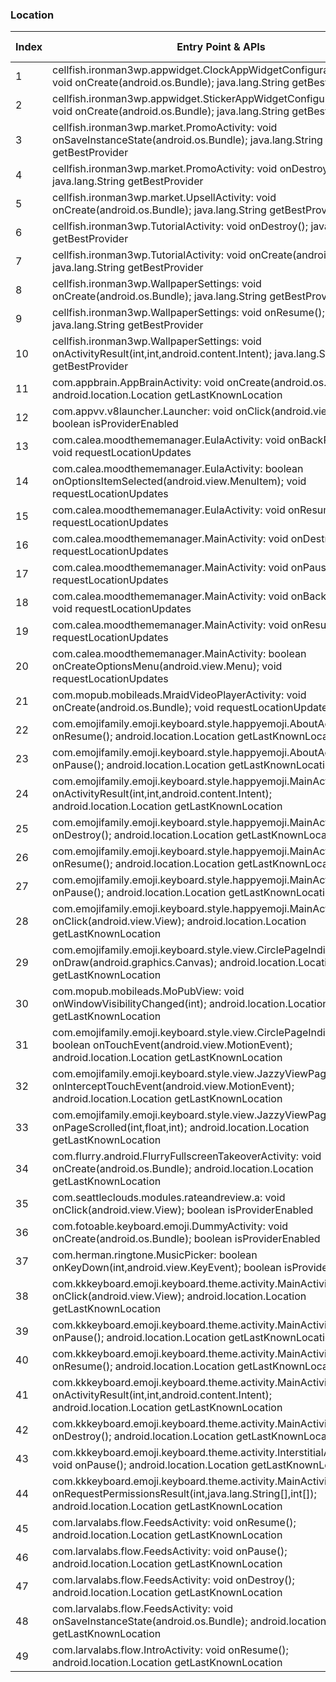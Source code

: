 ### Location
| Index | Entry Point & APIs | Screen shot | Resource id | Label |
| ------------- | ------------- | ------------- |-------------|-------------|
| 1 | cellfish.ironman3wp.appwidget.ClockAppWidgetConfigurationActivity: void onCreate(android.os.Bundle); java.lang.String getBestProvider | ![](C:\Users\hfu\Documents\COSMOS\output\py\Play_win8\Personalization\cellfish.ironman3wp\cellfish.ironman3wp.appwidget.ClockAppWidgetConfigurationActivity.png) |  | |
| 2 | cellfish.ironman3wp.appwidget.StickerAppWidgetConfigurationActivity: void onCreate(android.os.Bundle); java.lang.String getBestProvider | ![](C:\Users\hfu\Documents\COSMOS\output\py\Play_win8\Personalization\cellfish.ironman3wp\cellfish.ironman3wp.appwidget.StickerAppWidgetConfigurationActivity.png) |  | |
| 3 | cellfish.ironman3wp.market.PromoActivity: void onSaveInstanceState(android.os.Bundle); java.lang.String getBestProvider | ![](C:\Users\hfu\Documents\COSMOS\output\py\Play_win8\Personalization\cellfish.ironman3wp\cellfish.ironman3wp.market.PromoActivity.png) |  | |
| 4 | cellfish.ironman3wp.market.PromoActivity: void onDestroy(); java.lang.String getBestProvider | ![](C:\Users\hfu\Documents\COSMOS\output\py\Play_win8\Personalization\cellfish.ironman3wp\cellfish.ironman3wp.market.PromoActivity.png) |  | |
| 5 | cellfish.ironman3wp.market.UpsellActivity: void onCreate(android.os.Bundle); java.lang.String getBestProvider | ![](C:\Users\hfu\Documents\COSMOS\output\py\Play_win8\Personalization\cellfish.ironman3wp\cellfish.ironman3wp.market.UpsellActivity.png) |  | |
| 6 | cellfish.ironman3wp.TutorialActivity: void onDestroy(); java.lang.String getBestProvider | ![](C:\Users\hfu\Documents\COSMOS\output\py\Play_win8\Personalization\cellfish.ironman3wp\cellfish.ironman3wp.TutorialActivity.png) |  | |
| 7 | cellfish.ironman3wp.TutorialActivity: void onCreate(android.os.Bundle); java.lang.String getBestProvider | ![](C:\Users\hfu\Documents\COSMOS\output\py\Play_win8\Personalization\cellfish.ironman3wp\cellfish.ironman3wp.TutorialActivity.png) |  | |
| 8 | cellfish.ironman3wp.WallpaperSettings: void onCreate(android.os.Bundle); java.lang.String getBestProvider | ![](C:\Users\hfu\Documents\COSMOS\output\py\Play_win8\Personalization\cellfish.ironman3wp\cellfish.ironman3wp.WallpaperSettings.png) |  | |
| 9 | cellfish.ironman3wp.WallpaperSettings: void onResume(); java.lang.String getBestProvider | ![](C:\Users\hfu\Documents\COSMOS\output\py\Play_win8\Personalization\cellfish.ironman3wp\cellfish.ironman3wp.WallpaperSettings.png) |  | |
| 10 | cellfish.ironman3wp.WallpaperSettings: void onActivityResult(int,int,android.content.Intent); java.lang.String getBestProvider | ![](C:\Users\hfu\Documents\COSMOS\output\py\Play_win8\Personalization\cellfish.ironman3wp\cellfish.ironman3wp.WallpaperSettings.png) |  | |
| 11 | com.appbrain.AppBrainActivity: void onCreate(android.os.Bundle); android.location.Location getLastKnownLocation | ![](C:\Users\hfu\Documents\COSMOS\output\py\Play_win8\Personalization\com.androidwasabi.livewallpaper.ios7galaxy\com.appbrain.AppBrainActivity.png) |  | |
| 12 | com.appvv.v8launcher.Launcher: void onClick(android.view.View); boolean isProviderEnabled | ![](C:\Users\hfu\Documents\COSMOS\output\py\Play_win8\Personalization\com.topolino.osiphonelauncher\com.appvv.v8launcher.Launcher.png) |  | |
| 13 | com.calea.moodthememanager.EulaActivity: void onBackPressed(); void requestLocationUpdates | ![](C:\Users\hfu\Documents\COSMOS\output\py\Play_win8\Personalization\com.calea.moodthememanager\com.calea.moodthememanager.EulaActivity.png) |  | |
| 14 | com.calea.moodthememanager.EulaActivity: boolean onOptionsItemSelected(android.view.MenuItem); void requestLocationUpdates | ![](C:\Users\hfu\Documents\COSMOS\output\py\Play_win8\Personalization\com.calea.moodthememanager\com.calea.moodthememanager.EulaActivity.png) |  | |
| 15 | com.calea.moodthememanager.EulaActivity: void onResume(); void requestLocationUpdates | ![](C:\Users\hfu\Documents\COSMOS\output\py\Play_win8\Personalization\com.calea.moodthememanager\com.calea.moodthememanager.EulaActivity.png) |  | |
| 16 | com.calea.moodthememanager.MainActivity: void onDestroy(); void requestLocationUpdates | ![](C:\Users\hfu\Documents\COSMOS\output\py\Play_win8\Personalization\com.calea.moodthememanager\com.calea.moodthememanager.MainActivity.png) |  | |
| 17 | com.calea.moodthememanager.MainActivity: void onPause(); void requestLocationUpdates | ![](C:\Users\hfu\Documents\COSMOS\output\py\Play_win8\Personalization\com.calea.moodthememanager\com.calea.moodthememanager.MainActivity.png) |  | |
| 18 | com.calea.moodthememanager.MainActivity: void onBackPressed(); void requestLocationUpdates | ![](C:\Users\hfu\Documents\COSMOS\output\py\Play_win8\Personalization\com.calea.moodthememanager\com.calea.moodthememanager.MainActivity.png) |  | |
| 19 | com.calea.moodthememanager.MainActivity: void onResume(); void requestLocationUpdates | ![](C:\Users\hfu\Documents\COSMOS\output\py\Play_win8\Personalization\com.calea.moodthememanager\com.calea.moodthememanager.MainActivity.png) |  | |
| 20 | com.calea.moodthememanager.MainActivity: boolean onCreateOptionsMenu(android.view.Menu); void requestLocationUpdates | ![](C:\Users\hfu\Documents\COSMOS\output\py\Play_win8\Personalization\com.calea.moodthememanager\com.calea.moodthememanager.MainActivity.png) |  | |
| 21 | com.mopub.mobileads.MraidVideoPlayerActivity: void onCreate(android.os.Bundle); void requestLocationUpdates | ![](C:\Users\hfu\Documents\COSMOS\output\py\Play_win8\Personalization\com.calea.moodthememanager\com.mopub.mobileads.MraidVideoPlayerActivity.png) |  | |
| 22 | com.emojifamily.emoji.keyboard.style.happyemoji.AboutActivity: void onResume(); android.location.Location getLastKnownLocation | ![](C:\Users\hfu\Documents\COSMOS\output\py\Play_win8\Personalization\com.emojifamily.emoji.keyboard.style.coloremoji\com.emojifamily.emoji.keyboard.style.happyemoji.AboutActivity.png) |  | |
| 23 | com.emojifamily.emoji.keyboard.style.happyemoji.AboutActivity: void onPause(); android.location.Location getLastKnownLocation | ![](C:\Users\hfu\Documents\COSMOS\output\py\Play_win8\Personalization\com.emojifamily.emoji.keyboard.style.coloremoji\com.emojifamily.emoji.keyboard.style.happyemoji.AboutActivity.png) |  | |
| 24 | com.emojifamily.emoji.keyboard.style.happyemoji.MainActivity: void onActivityResult(int,int,android.content.Intent); android.location.Location getLastKnownLocation | ![](C:\Users\hfu\Documents\COSMOS\output\py\Play_win8\Personalization\com.emojifamily.emoji.keyboard.style.coloremoji\com.emojifamily.emoji.keyboard.style.happyemoji.MainActivity.png) |  | |
| 25 | com.emojifamily.emoji.keyboard.style.happyemoji.MainActivity: void onDestroy(); android.location.Location getLastKnownLocation | ![](C:\Users\hfu\Documents\COSMOS\output\py\Play_win8\Personalization\com.emojifamily.emoji.keyboard.style.coloremoji\com.emojifamily.emoji.keyboard.style.happyemoji.MainActivity.png) |  | |
| 26 | com.emojifamily.emoji.keyboard.style.happyemoji.MainActivity: void onResume(); android.location.Location getLastKnownLocation | ![](C:\Users\hfu\Documents\COSMOS\output\py\Play_win8\Personalization\com.emojifamily.emoji.keyboard.style.coloremoji\com.emojifamily.emoji.keyboard.style.happyemoji.MainActivity.png) |  | |
| 27 | com.emojifamily.emoji.keyboard.style.happyemoji.MainActivity: void onPause(); android.location.Location getLastKnownLocation | ![](C:\Users\hfu\Documents\COSMOS\output\py\Play_win8\Personalization\com.emojifamily.emoji.keyboard.style.coloremoji\com.emojifamily.emoji.keyboard.style.happyemoji.MainActivity.png) |  | |
| 28 | com.emojifamily.emoji.keyboard.style.happyemoji.MainActivity$7: void onClick(android.view.View); android.location.Location getLastKnownLocation | ![](C:\Users\hfu\Documents\COSMOS\output\py\Play_win8\Personalization\com.emojifamily.emoji.keyboard.style.coloremoji\com.emojifamily.emoji.keyboard.style.happyemoji.MainActivity.png) | {'2131624066': <sensitive_component.SensitiveComponent.SensitiveView object at 0x09387BF0>} | |
| 29 | com.emojifamily.emoji.keyboard.style.view.CirclePageIndicator: void onDraw(android.graphics.Canvas); android.location.Location getLastKnownLocation | ![](C:\Users\hfu\Documents\COSMOS\output\py\Play_win8\Personalization\com.emojifamily.emoji.keyboard.style.coloremoji\com.emojifamily.emoji.keyboard.style.happyemoji.MainActivity.png) | {'2131624042': <sensitive_component.SensitiveComponent.SensitiveView object at 0x09387C90>} | |
| 30 | com.mopub.mobileads.MoPubView: void onWindowVisibilityChanged(int); android.location.Location getLastKnownLocation | ![](C:\Users\hfu\Documents\COSMOS\output\py\Play_win8\Personalization\com.emojifamily.emoji.keyboard.style.coloremoji\com.emojifamily.emoji.keyboard.style.happyemoji.MainActivity.png) | {'2131624041': <sensitive_component.SensitiveComponent.SensitiveView object at 0x09387BB0>} | |
| 31 | com.emojifamily.emoji.keyboard.style.view.CirclePageIndicator: boolean onTouchEvent(android.view.MotionEvent); android.location.Location getLastKnownLocation | ![](C:\Users\hfu\Documents\COSMOS\output\py\Play_win8\Personalization\com.emojifamily.emoji.keyboard.style.coloremoji\com.emojifamily.emoji.keyboard.style.happyemoji.MainActivity.png) | {'2131624042': <sensitive_component.SensitiveComponent.SensitiveView object at 0x09387B10>} | |
| 32 | com.emojifamily.emoji.keyboard.style.view.JazzyViewPager: boolean onInterceptTouchEvent(android.view.MotionEvent); android.location.Location getLastKnownLocation | ![](C:\Users\hfu\Documents\COSMOS\output\py\Play_win8\Personalization\com.emojifamily.emoji.keyboard.style.coloremoji\com.emojifamily.emoji.keyboard.style.happyemoji.MainActivity.png) | {'2131624046': <sensitive_component.SensitiveComponent.SensitiveView object at 0x09387090>} | |
| 33 | com.emojifamily.emoji.keyboard.style.view.JazzyViewPager: void onPageScrolled(int,float,int); android.location.Location getLastKnownLocation | ![](C:\Users\hfu\Documents\COSMOS\output\py\Play_win8\Personalization\com.emojifamily.emoji.keyboard.style.coloremoji\com.emojifamily.emoji.keyboard.style.happyemoji.MainActivity.png) | {'2131624046': <sensitive_component.SensitiveComponent.SensitiveView object at 0x093879F0>} | |
| 34 | com.flurry.android.FlurryFullscreenTakeoverActivity: void onCreate(android.os.Bundle); android.location.Location getLastKnownLocation | ![](C:\Users\hfu\Documents\COSMOS\output\py\Play_win8\Personalization\com.kkkeyboard.emoji.keyboard.theme.PinkGlitter\com.flurry.android.FlurryFullscreenTakeoverActivity.png) |  | |
| 35 | com.seattleclouds.modules.rateandreview.a: void onClick(android.view.View); boolean isProviderEnabled | ![](C:\Users\hfu\Documents\COSMOS\output\py\Play_win8\Personalization\com.fnafwallpapers.treasureshine\com.seattleclouds.modules.rateandreview.NewRateAndCommentActivity.png) |  | |
| 36 | com.fotoable.keyboard.emoji.DummyActivity: void onCreate(android.os.Bundle); boolean isProviderEnabled | ![](C:\Users\hfu\Documents\COSMOS\output\py\Play_win8\Personalization\com.fotoable.emojikeyboard\com.fotoable.keyboard.emoji.DummyActivity.png) |  | |
| 37 | com.herman.ringtone.MusicPicker: boolean onKeyDown(int,android.view.KeyEvent); boolean isProviderEnabled | ![](C:\Users\hfu\Documents\COSMOS\output\py\Play_win8\Personalization\com.herman.ringtone\com.herman.ringtone.MusicPicker.png) |  | |
| 38 | com.kkkeyboard.emoji.keyboard.theme.activity.MainActivity$2: void onClick(android.view.View); android.location.Location getLastKnownLocation | ![](C:\Users\hfu\Documents\COSMOS\output\py\Play_win8\Personalization\com.kkkeyboard.emoji.keyboard.theme.StarGalaxy\com.kkkeyboard.emoji.keyboard.theme.activity.MainActivity.png) | {'2131558547': <sensitive_component.SensitiveComponent.SensitiveView object at 0x094C8D90>} | |
| 39 | com.kkkeyboard.emoji.keyboard.theme.activity.MainActivity: void onPause(); android.location.Location getLastKnownLocation | ![](C:\Users\hfu\Documents\COSMOS\output\py\Play_win8\Personalization\com.kkkeyboard.emoji.keyboard.theme.PinkGlitter\com.kkkeyboard.emoji.keyboard.theme.activity.MainActivity.png) |  | |
| 40 | com.kkkeyboard.emoji.keyboard.theme.activity.MainActivity: void onResume(); android.location.Location getLastKnownLocation | ![](C:\Users\hfu\Documents\COSMOS\output\py\Play_win8\Personalization\com.kkkeyboard.emoji.keyboard.theme.PinkGlitter\com.kkkeyboard.emoji.keyboard.theme.activity.MainActivity.png) |  | |
| 41 | com.kkkeyboard.emoji.keyboard.theme.activity.MainActivity: void onActivityResult(int,int,android.content.Intent); android.location.Location getLastKnownLocation | ![](C:\Users\hfu\Documents\COSMOS\output\py\Play_win8\Personalization\com.kkkeyboard.emoji.keyboard.theme.PinkGlitter\com.kkkeyboard.emoji.keyboard.theme.activity.MainActivity.png) |  | |
| 42 | com.kkkeyboard.emoji.keyboard.theme.activity.MainActivity: void onDestroy(); android.location.Location getLastKnownLocation | ![](C:\Users\hfu\Documents\COSMOS\output\py\Play_win8\Personalization\com.kkkeyboard.emoji.keyboard.theme.PinkGlitter\com.kkkeyboard.emoji.keyboard.theme.activity.MainActivity.png) |  | |
| 43 | com.kkkeyboard.emoji.keyboard.theme.activity.InterstitialAdActivity: void onPause(); android.location.Location getLastKnownLocation | ![](C:\Users\hfu\Documents\COSMOS\output\py\Play_win8\Personalization\com.kkkeyboard.emoji.keyboard.theme.iColorRain\com.kkkeyboard.emoji.keyboard.theme.activity.InterstitialAdActivity.png) |  | |
| 44 | com.kkkeyboard.emoji.keyboard.theme.activity.MainActivity: void onRequestPermissionsResult(int,java.lang.String[],int[]); android.location.Location getLastKnownLocation | ![](C:\Users\hfu\Documents\COSMOS\output\py\Play_win8\Personalization\com.kkkeyboard.emoji.keyboard.theme.iColorRain\com.kkkeyboard.emoji.keyboard.theme.activity.MainActivity.png) |  | |
| 45 | com.larvalabs.flow.FeedsActivity: void onResume(); android.location.Location getLastKnownLocation | ![](C:\Users\hfu\Documents\COSMOS\output\py\Play_win8\Personalization\com.larvalabs.flow\com.larvalabs.flow.FeedsActivity.png) |  | |
| 46 | com.larvalabs.flow.FeedsActivity: void onPause(); android.location.Location getLastKnownLocation | ![](C:\Users\hfu\Documents\COSMOS\output\py\Play_win8\Personalization\com.larvalabs.flow\com.larvalabs.flow.FeedsActivity.png) |  | |
| 47 | com.larvalabs.flow.FeedsActivity: void onDestroy(); android.location.Location getLastKnownLocation | ![](C:\Users\hfu\Documents\COSMOS\output\py\Play_win8\Personalization\com.larvalabs.flow\com.larvalabs.flow.FeedsActivity.png) |  | |
| 48 | com.larvalabs.flow.FeedsActivity: void onSaveInstanceState(android.os.Bundle); android.location.Location getLastKnownLocation | ![](C:\Users\hfu\Documents\COSMOS\output\py\Play_win8\Personalization\com.larvalabs.flow\com.larvalabs.flow.FeedsActivity.png) |  | |
| 49 | com.larvalabs.flow.IntroActivity: void onResume(); android.location.Location getLastKnownLocation | ![](C:\Users\hfu\Documents\COSMOS\output\py\Play_win8\Personalization\com.larvalabs.flow\com.larvalabs.flow.IntroActivity.png) |  | |
